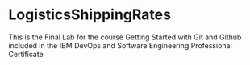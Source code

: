 # LogisticsShippingRates
This is the Final Lab for the course Getting Started with Git and Github included in the IBM DevOps and Software Engineering Professional Certificate
